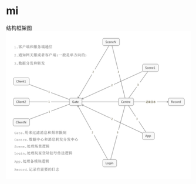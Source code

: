 # mi
结构框架图
![image](https://github.com/misschuer/mi/blob/master/RPG%E6%9C%8D%E5%8A%A1%E5%99%A8%E6%9E%B6%E6%9E%84.png)
